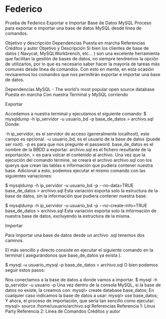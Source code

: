 # Federico
Prueba de Federico
Exportar e Importar Base de Datos MySQL
Proceso para exportar e importar una base de datos MySQL desde linea de comandos.

Objetivo y descripción
Dependencias
Puesta en marcha
Referencias
Créditos y autor
Objetivo y Descripción
Si bien los clientes de base de datos ( Navycat, MySQLWorkbrench, etc… ) son una excelente herramienta que facilitan la gestión de bases de datos, no siempre tendremos la opción de utilizarlos, por lo que es necesario saber hacer la mayoría de tareas más comunes desde línea de comandos. Con esto en mente, en esta ocasión revisaremos los comandos que nos permitirán exportar e importar una base de datos.

Dependencias
MySQL - The world's most popular open source database
Puesta en marcha
Con nuestra Terminal y MySQL corriendo

Exportar

Accedemos a nuestra terminal y ejecutamos el siguiente comando:
$ mysqldump -h ip_servidor -u usuario_bd -p base_de_datos > archivo.sql
Donde:

-h ip_servidor, es el servidor de acceso (generalmente localhost), este campo es opcional.
-u usuario_bd, es el usuario de la base de datos (puede ser root).
-p es para que nos pregunte el password.
base_de_datos es el nombre de la BBDD a exportar.
archivo.sql es el fichero resultante de la exportación, > es para volcar el contenido al archivo.
Una vez que la ejecución del comando termine, se creará el archivo archivo.sql con los querys que crean las tablas e información que pudiera contener nuestra base.
Adicional a esto, podemos ejecutar el mismo comando con las siguientes variaciones:

$ mysqldump -h ip_servidor -u usuario_bd -p --no-data=TRUE base_de_datos > archivo.sql
Esta variación exporta solo la estructura de la base de datos, sin la información que pudiera contener nuestra base.

$ mysqldump -h ip_servidor -u usuario_bd -p --no-create-info=TRUE base_de_datos > archivo.sql
Esta variación exporta solo la información de nuestra base de datos, excluyendo la estructura de la misma.

Importar

Para importar una base de datos desde un archivo .sql tenemos dos caminos.

El más sencillo y directo consiste en ejecutar el siguiente comando en la terminal ( asegurándonos que base_de_datos ya exista ).

$ mysql -u usuario_mysql -p base_de_datos < archivo.sql
O bien podemos seguir estos pasos:

Nos conectamos a la base de datos a donde vamos a importar.
$ mysql -h ip_servidor -u usuario -p
Una vez dentro de la consola MySQL, si la base de datos no existe, la creamos con:
mysql> create database base_datos;
En cualquier caso indicamos la base de datos a usar:
mysql> use base_datos;
Y ahora, el proceso de importación, que sería tan sencillo como ejecutar:
mysql> source /home/usuario/archivo.sql
Referencias
Referencia 1:
Linux Party
Referencia 2:
Linea de Comandos
Créditos y autor

